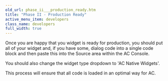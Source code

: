 ```yaml
---
old_url: phase_ii___production_ready.htm
title: "Phase II - Production Ready"
active_menu_item: developers
class_name: developers
full_width: true
---
```



Once you are happy that you widget is ready for production, you should put all of your widget and, if you have some, dialog code into a single code block and then paste this into the Source area within the AC Console.

You should also change the widget type dropdown to 'AC Native Widgets'.

This process will ensure that all code is loaded in an optimal way for AC.
